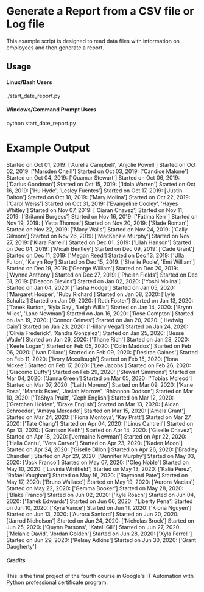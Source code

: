 
# Generate a Report from a CSV file or Log file
 This example script is designed to read data files with information on employees and then generate a report.

## Usage

#### Linux/Bash Users ####
 ./start_date_report.py

#### Windows/Command Prompt Users ####
 python start_date_report.py



# Example Output

Started on Oct 01, 2019: ['Aurelia Campbell', 'Anjolie Powell']
Started on Oct 02, 2019: ['Marsden Oneill']
Started on Oct 03, 2019: ['Candice Malone']
Started on Oct 04, 2019: ['Quamar Stewart']
Started on Oct 06, 2019: ['Darius Goodman']
Started on Oct 15, 2019: ['Idola Warren']
Started on Oct 16, 2019: ['Hu Hyde', 'Lesley Fuentes']
Started on Oct 17, 2019: ['Justin Dalton']
Started on Oct 18, 2019: ['Mary Molina']
Started on Oct 22, 2019: ['Carol Weiss']
Started on Oct 31, 2019: ['Evangeline Cooley', 'Hayes Whitley']
Started on Nov 07, 2019: ['Ciaran Chavez']
Started on Nov 11, 2019: ['Britanni Burgess']
Started on Nov 16, 2019: ['Fatima Kerr']
Started on Nov 19, 2019: ['Yetta Thomas']
Started on Nov 20, 2019: ['Slade Roman']
Started on Nov 22, 2019: ['Macy Walls']
Started on Nov 24, 2019: ['Cally Gilmore']
Started on Nov 26, 2019: ['MacKenzie Murphy']
Started on Nov 27, 2019: ['Kiara Farrell']
Started on Dec 01, 2019: ['Lilah Hanson']
Started on Dec 04, 2019: ['Micah Bentley']
Started on Dec 09, 2019: ['Cade Grant']
Started on Dec 11, 2019: ['Megan Reed']
Started on Dec 13, 2019: ['Ulla Fulton', 'Karyn Roy']
Started on Dec 15, 2019: ['Shellie Poole', 'Emi William']
Started on Dec 19, 2019: ['George William']
Started on Dec 20, 2019: ['Wynne Anthony']
Started on Dec 27, 2019: ['Phelan Fields']
Started on Dec 31, 2019: ['Deacon Blevins']
Started on Jan 02, 2020: ['Yoshi Molina']
Started on Jan 04, 2020: ['Tasha Hodge']
Started on Jan 05, 2020: ['Margaret Hooper', 'Ruby Richard']
Started on Jan 08, 2020: ['Lyle Schultz']
Started on Jan 09, 2020: ['Roth Foster']
Started on Jan 13, 2020: ['Tanek Burton', 'Kyla Gay', 'Leigh Willis']
Started on Jan 14, 2020: ['Brynn Miles', 'Lane Newman']
Started on Jan 16, 2020: ['Rose Compton']
Started on Jan 19, 2020: ['Connor Grimes']
Started on Jan 20, 2020: ['Hedwig Cain']
Started on Jan 23, 2020: ['Hillary Vega']
Started on Jan 24, 2020: ['Olivia Frederick', 'Xandra Gonzalez']
Started on Jan 25, 2020: ['Jesse Wade']
Started on Jan 26, 2020: ['Thane Rich']
Started on Jan 28, 2020: ['Keefe Logan']
Started on Feb 05, 2020: ['Colin Maddox']
Started on Feb 06, 2020: ['Ivan Dillard']
Started on Feb 09, 2020: ['Desirae Gaines']
Started on Feb 11, 2020: ['Ivory Mccullough']
Started on Feb 15, 2020: ['Iona Mckee']
Started on Feb 17, 2020: ['Lee Jacobs']
Started on Feb 26, 2020: ['Giacomo Duffy']
Started on Feb 29, 2020: ['Stewart Simmons']
Started on Mar 04, 2020: ['Janna Green']
Started on Mar 05, 2020: ['Tobias Mcleod']
Started on Mar 07, 2020: ['Laith Moreno']
Started on Mar 09, 2020: ['Kane Rosa', 'Mannix Estes', 'Josiah Morrow', 'Rhiannon Dodson']
Started on Mar 10, 2020: ['TaShya Pruitt', 'Zeph English']
Started on Mar 12, 2020: ['Gretchen Holden', 'Drake English']
Started on Mar 13, 2020: ['Aidan Schroeder', 'Amaya Mercado']
Started on Mar 15, 2020: ['Amela Grant']
Started on Mar 24, 2020: ['Fiona Montoya', 'Kay Pratt']
Started on Mar 27, 2020: ['Tate Chang']
Started on Apr 04, 2020: ['Linus Cantrell']
Started on Apr 13, 2020: ['Garrison Keith']
Started on Apr 14, 2020: ['Giselle Chavez']
Started on Apr 18, 2020: ['Jermaine Newman']
Started on Apr 22, 2020: ['Halla Cantu', 'Vera Carver']
Started on Apr 23, 2020: ['Kaden Moon']
Started on Apr 24, 2020: ['Giselle Dillon']
Started on Apr 26, 2020: ['Bradley Chandler']
Started on Apr 29, 2020: ['Jennifer Murphy']
Started on May 03, 2020: ['Jack Franco']
Started on May 07, 2020: ['Oleg Noble']
Started on May 10, 2020: ['Lavinia Whitfield']
Started on May 13, 2020: ['Kalia Perez', 'Rafael Vaughan']
Started on May 16, 2020: ['Raymond Pate']
Started on May 17, 2020: ['Bruno Wallace']
Started on May 19, 2020: ['Aurora Macias']
Started on May 22, 2020: ['Gemma Booker']
Started on May 28, 2020: ['Blake Franco']
Started on Jun 02, 2020: ['Kyle Roach']
Started on Jun 04, 2020: ['Tanek Edwards']
Started on Jun 06, 2020: ['Liberty Pena']
Started on Jun 10, 2020: ['Kyra Vance']
Started on Jun 11, 2020: ['Kiona Nguyen']
Started on Jun 13, 2020: ['Aurora Sanford']
Started on Jun 20, 2020: ['Jarrod Nicholson']
Started on Jun 24, 2020: ['Nicholas Brock']
Started on Jun 25, 2020: ['Quynn Parsons', 'Katell Gill']
Started on Jun 27, 2020: ['Melanie David', 'Jordan Golden']
Started on Jun 28, 2020: ['Xyla Ferrell']
Started on Jun 29, 2020: ['Kelsey Adkins']
Started on Jun 30, 2020: ['Grant Daugherty']



##### Credits
This is the final project of the fourth course in Google's IT Automation with Python professional certificate program.
